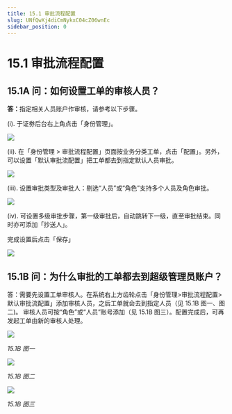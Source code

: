 ```yaml
---
title: 15.1 审批流程配置
slug: UNfQwXj4diCmNykxC04cZ06wnEc
sidebar_position: 0
---
```



# 15.1 审批流程配置

## 15.1A 问：如何设置工单的审核人员？

<b>答：</b>指定相关人员账户作审核，请参考以下步骤。

(i). 于证劵后台右上角点击「身份管理」。

<img src="/assets/NLNAbdg80o4aWix3BM7ceIc7nhg.png" src-width="2558" src-height="392" align="center"/>

(ii). 在「身份管理 &gt; 审批流程配置」页面按业务分类工单，点击「配置」。另外，可以设置「默认审批流配置」把工单都去到指定默认人员审批。

<img src="/assets/S8GBbFWMYoWfxExtGEQc1Cvinvb.png" src-width="2554" src-height="670" align="center"/>

(iii). 设置审批类型及审批人：剔选“人员”或“角色”支持多个人员及角色审批。

<img src="/assets/DK0kbtofOo3Ubmxu4DycnuFpn2g.png" src-width="2546" src-height="900" align="center"/>

(iv). 可设置多级审批步骤，第一级审批后，自动跳转下一级，直至审批结束。同时亦可添加「抄送人」。

完成设置后点击「保存」

<img src="/assets/NVn3blEsAog4r9x9bKscgf7vn8f.png" src-width="848" src-height="948" align="center"/>

## 15.1B 问：为什么审批的工单都去到超级管理员账户？

答：需要先设置工单审核人。在系统右上方齿轮点击「身份管理&gt;审批流程配置&gt;默认审批流配置」添加审核人员，之后工单就会去到指定人员（见 15.1B 图一、图二)。<b>
</b>审核人员可按“角色”或“人员”账号添加（见 15.1B 图三）。配置完成后，可再发起工单由新的审核人处理。

<img src="/assets/Uh3Wb6lcwoV1aFxZ3kFc2NRQn3f.png" src-width="2792" src-height="418" align="center"/>

<em>15.1B 图一</em>

<img src="/assets/JAISbZNoaobr01xVXWfciYIwnFb.png" src-width="2784" src-height="738" align="center"/>

<em>15.1B 图二</em>

<img src="/assets/DUF0be5BqokwTqxrQq2ceCaun3c.png" src-width="2798" src-height="1078" align="center"/>

<em>15.1B 图三</em>

